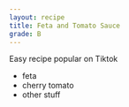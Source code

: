 ```yaml
---
layout: recipe
title: Feta and Tomato Sauce
grade: B
---
```

Easy recipe popular on Tiktok
<!-- stub -->
- feta
- cherry tomato
- other stuff
<!-- endstub -->